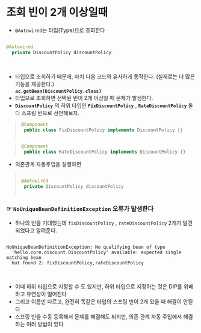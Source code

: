 # 조회 빈이 2개 이상일때
- `@Autowired`는 타입(Type)으로 조회한다
```java

@Autowired
  private DiscountPolicy discountPolicy

```

<br>

- 타입으로 조회하기 때문에, 마치 다음 코드와 유사하게 동작한다. (실제로는 더 많은 기능을 제공한다.) <br>
 **`ac.getBean(DiscountPolicy.class)`**
- 타입으로 조회하면 선택된 빈이 2개 이상일 때 문제가 발생한다. 
- **`DiscountPolicy`** 의 하위 타입인 **`FixDiscountPolicy`** , **`RateDiscountPolicy`** 둘다 스프링 빈으로 선언해보자.

> ``` java
> @Component
>  public class FixDiscountPolicy implements DiscountPolicy {}
>  
> ```

> ```java
> @Component
>  public class RateDiscountPolicy implements DiscountPolicy {}
>
>```

- 의존관계 자동주입을 실행하면
> ```java
> 
> @Autowired
>  private DiscountPolicy discountPolicy
>  
>  ```

### ☞ `NoUniqueBeanDefinitionException` 오류가 발생한다
- 하나의 빈을 기대했는데  `fixDiscountPolicy` , `rateDiscountPolicy` 2개가 발견되었다고 알려준다.
```text

NoUniqueBeanDefinitionException: No qualifying bean of type
  'hello.core.discount.DiscountPolicy' available: expected single matching bean
  but found 2: fixDiscountPolicy,rateDiscountPolicy

```

<br>

- 이때 하위 타입으로 지정할 수 도 있지만, 하위 타입으로 지정하는 것은 DIP를 위배하고 유연성이 떨어진다
- 그리고 이름만 다르고, 완전히 똑같은 타입의 스프링 빈이 2개 있을 때 해결이 안된다
- 스프링 빈을 수동 등록해서 문제를 해결해도 되지만, 의존 관계 자동 주입에서 해결하는 여러 방법이 있다
